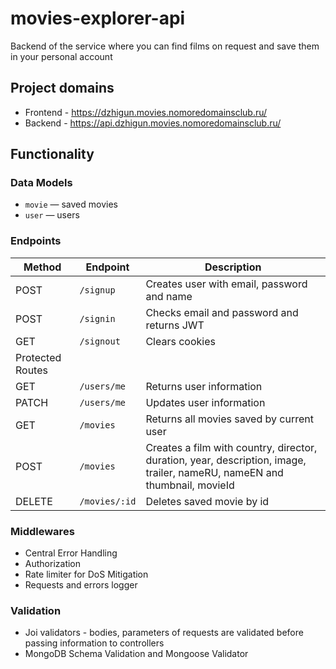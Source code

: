 # movies-explorer-api

Backend of the service where you can find films on request and save them in your personal account

## Project domains
- Frontend - https://dzhigun.movies.nomoredomainsclub.ru/
- Backend - https://api.dzhigun.movies.nomoredomainsclub.ru/

## Functionality
### Data Models
- `movie` — saved movies
- `user` — users

### Endpoints

|Method|Endpoint|Description|
|-|-|-|
|POST|`/signup`|Creates user with email, password and name|
|POST|`/signin`|Checks email and password and returns JWT|
|GET|`/signout`|Clears cookies|
|Protected Routes|
|GET|`/users/me`|Returns user information|
|PATCH|`/users/me`|Updates user information|
|GET|`/movies`|Returns all movies saved by current user|
|POST|`/movies`|Creates a film with country, director, duration, year, description, image, trailer, nameRU, nameEN and thumbnail, movieId|
|DELETE|`/movies/:id`|Deletes saved movie by id|

### Middlewares
- Central Error Handling
- Authorization
- Rate limiter for DoS Mitigation
- Requests and errors logger

### Validation
- Joi validators - bodies, parameters of requests are validated before passing information to controllers 
- MongoDB Schema Validation and Mongoose Validator

